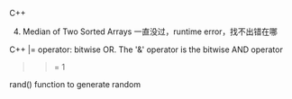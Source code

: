 C++

4.	Median of Two Sorted Arrays    一直没过，runtime error，找不出错在哪

C++ |= operator: bitwise OR.
The '&' operator is the bitwise AND operator
>>= 1

rand() function to generate random 
